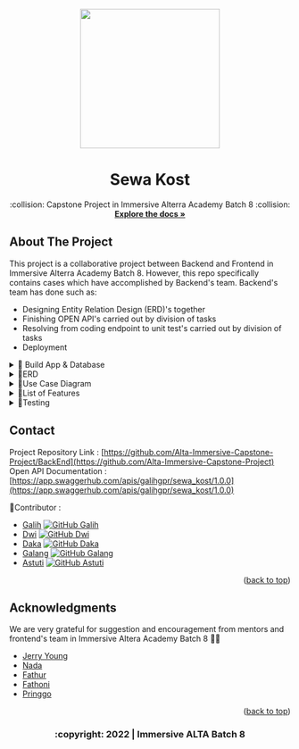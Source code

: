 <div id="top"></div>

<!-- PROJECT LOGO -->
<br />
<div align="center">
 <img src="https://media.giphy.com/media/3GC23B6B49k0GuH6H1/giphy.gif" width="250" height="250"/>
 
 </div>
 

  <h1 align="center">Sewa Kost</h1>

  <p align="center">
   :collision: Capstone Project  in Immersive Alterra Academy Batch 8 :collision:
    <br />
    <a href="https://github.com/Alta-Immersive-Capstone-Project/BackEnd.git"><strong>Explore the docs »</strong></a>
    <br />
  </div>




<!-- ABOUT THE PROJECT -->
## About The Project

This project is a collaborative project between Backend and Frontend in Immersive Alterra Academy Batch 8. However, this repo specifically contains cases which have accomplished by Backend's team. Backend's team has done such as:
* Designing Entity Relation Design (ERD)'s together
* Finishing OPEN API's carried out by division of tasks
* Resolving from coding endpoint to unit test's carried out by division of tasks
* Deployment


<div>
      <details>
<summary>🧰 Build App & Database</summary>


![JSON](https://img.shields.io/badge/-JSON-05122A?style=flat&logo=json&logoColor=000000)&nbsp;
![GitHub](https://img.shields.io/badge/-GitHub-05122A?style=flat&logo=github)&nbsp;
![Visual Studio Code](https://img.shields.io/badge/-Visual%20Studio%20Code-05122A?style=flat&logo=visual-studio-code&logoColor=007ACC)&nbsp;
![MySQL](https://img.shields.io/badge/-MySQL-05122A?style=flat&logo=mysql&logoColor=4479A1)&nbsp;
![Golang](https://img.shields.io/badge/-Golang-05122A?style=flat&logo=go&logoColor=4479A1)&nbsp;
![Echo](https://img.shields.io/badge/-Echo-05122A?style=flat&logo=go)&nbsp;
![Gorm](https://img.shields.io/badge/-Gorm-05122A?style=flat&logo=go)&nbsp;
![AWS](https://img.shields.io/badge/-AWS-05122A?style=flat&logo=amazon)&nbsp;
![Insomnia](https://img.shields.io/badge/-Insomnia-05122A?style=flat&logo=insomnia)&nbsp;
![Docker](https://img.shields.io/badge/-Docker-05122A?style=flat&logo=docker)&nbsp;
![Ubuntu](https://img.shields.io/badge/-Ubuntu-05122A?style=flat&logo=ubuntu)&nbsp;
![Midtrans](https://img.shields.io/badge/-Midtrans-05122A?style=flat&logo=midtrans)&nbsp;
![JWT](https://img.shields.io/badge/-JWT-05122A?style=flat&logo=jwt)&nbsp;
![Swagger](https://img.shields.io/badge/-Swagger-05122A?style=flat&logo=swagger)&nbsp;
 
</details>

<details>
<summary>🎨ERD</summary>
  

</details>
 <details>
<summary>🏃Use Case Diagram</summary>
  

</details>
  <details>
<summary>🏡List of Features</summary>
  
<div>
  
|  User | Action |
| --- | --- |
| Customer| Manage customer's profile |
|         | Reset password if forgot |
 | | Find the Kosts in a city, district, or house by Map Visualization|
  | | Gain list of the Kosts based on the lowest's or highest price|
 | | Comprehensive information about available room include the amenities, rules, and location on the Map|
  | | Chat with Consultant about dealing room price or just asking some questions|
  | | Available various choices of payment methods |
  | | Review and Rate about customer's experience after renting |
  |Admin |Manage the management's profile|
 | | Manage the Kost's Data and transaction's data|
 | | Interaction with customer about dealing price or just reply message|
   |Supervisor | Manage The Kost's Data and upload some photos to figure the Kost|
   | | Read history of transaction based on the Kost'ID|
   | | Generate payment report each month|
  |Consultant | Obtain list of the registered Kost |
  | | Interaction with customer about dealing price or just reply message|
  | | Show list of nearby facilities from the Kost include the radius from the Kost|
  | | Generate a offering letter to customer and can be exported|
 | | Access history of sales activities|
 
 
 
 
</details>
<details>
<summary>💎Testing</summary>
  

</details>


<!-- CONTACT -->
## Contact

Project Repository Link :  [https://github.com/Alta-Immersive-Capstone-Project/BackEnd](https://github.com/Alta-Immersive-Capstone-Project)<br/>
Open API Documentation :  [https://app.swaggerhub.com/apis/galihgpr/sewa_kost/1.0.0](https://app.swaggerhub.com/apis/galihgpr/sewa_kost/1.0.0)

<!-- :heart: -->
<!-- CONTRIBUTOR -->
:star2:Contributor :

* [Galih](https://github.com/galihgpr)
[![GitHub Galih](https://img.shields.io/github/followers/galihgpr?label=follow&style=social)](https://github.com/galihgpr)
* [Dwi](https://github.com/DwiBactiar12)
[![GitHub Dwi](https://img.shields.io/github/followers/DwiBactiar12?label=follow&style=social)](https://github.com/DwiBactiar12)
* [Daka](https://github.com/dakasakti)
[![GitHub Daka](https://img.shields.io/github/followers/dakasakti?label=follow&style=social)](https://github.com/dakasakti)
* [Galang](https://github.com/adeeplearn)
[![GitHub Galang](https://img.shields.io/github/followers/adeeplearn?label=follow&style=social)](https://github.com/adeeplearn)
* [Astuti](https://github.com/astutirahmawati)
[![GitHub Astuti](https://img.shields.io/github/followers/astutirahmawati?label=follow&style=social)](https://github.com/astutirahmawati)

<p align="right">(<a href="#top">back to top</a>)</p>

<!-- ACKNOWLEDGMENTS -->
## Acknowledgments

We are very grateful for suggestion and encouragement from mentors and frontend's team in Immersive Altera Academy Batch 8 :pray::pray:

* [Jerry Young](https://github.com/jackthepanda96)
* [Nada](https://github.com/nurfitriana87)
* [Fathur](https://github.com/fathurds)
* [Fathoni](https://github.com/fathonio)
* [Pringgo](https://github.com/pringgo23)


<p align="right">(<a href="#top">back to top</a>)</p>
<h3>
<p align="center">:copyright: 2022 | Immersive ALTA Batch 8 </p>
</h3>
<!-- end -->


